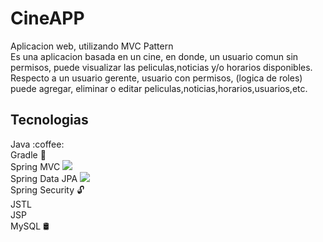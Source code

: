 <h1 class="code-line" data-line-start=0 data-line-end=1 ><a id="CineAPP_0"></a>CineAPP</h1>
<p class="has-line-data" data-line-start="2" data-line-end="5">Aplicacion web, utilizando MVC Pattern<br>
Es una aplicacion basada en un cine, en donde, un usuario comun sin permisos, puede visualizar las peliculas,noticias y/o horarios disponibles.<br>
Respecto a un usuario gerente, usuario con permisos, (logica de roles) puede agregar, eliminar o editar peliculas,noticias,horarios,usuarios,etc.</p>
<h2 class="code-line" data-line-start=6 data-line-end=7 ><a id="Tecnologias_6"></a>Tecnologias</h2>
<p class="has-line-data" data-line-start="8" data-line-end="16">Java :coffee: <br>
Gradle 🐘 <br>
Spring MVC  <img src="https://img.icons8.com/color/25/000000/spring-logo.png"/> <br>
Spring Data JPA <img src="https://img.icons8.com/color/25/000000/spring-logo.png"/> <br>
Spring Security 🔓<br> 
JSTL<br>
JSP<br>
MySQL 🛢</p>
